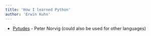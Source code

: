 ```yaml
---
title: 'How I learned Python'
author: 'Erwin Kuhn'
---
```

- [Pytudes](https://github.com/norvig/pytudes) - Peter Norvig (could also be used for other languages)